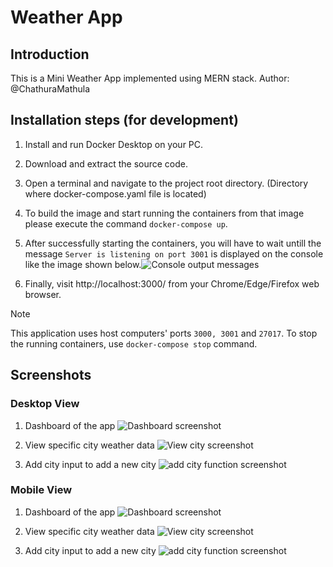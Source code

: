 # Weather App

## Introduction
This is a Mini Weather App implemented using MERN stack.
Author: @ChathuraMathula

## Installation steps (for development)
1. Install and run Docker Desktop on your PC.

1. Download and extract the source code.

1. Open a terminal and navigate to the project root directory. (Directory where docker-compose.yaml file is located)

1. To build the image and start running the containers from that image please execute the command `docker-compose up`.

1. After successfully starting the containers, you will have to wait untill the message `Server is listening on port 3001` is displayed on the console like the image shown below.![Console output messages](docs/screenshots/console-output.png)

1. Finally, visit http://localhost:3000/ from your Chrome/Edge/Firefox web browser.

> [!NOTE] 
> This application uses host computers' ports `3000, 3001` and `27017`.
> To stop the running containers, use `docker-compose stop` command.

## Screenshots

### Desktop View
1. Dashboard of the app
![Dashboard screenshot](docs/screenshots/weather-app-dashboard.jpeg)


1. View specific city weather data
![View city screenshot](docs/screenshots/weather-app-view.jpeg)


1. Add city input to add a new city
![add city function screenshot](docs/screenshots/add-city-function.png)

### Mobile View
1. Dashboard of the app
![Dashboard screenshot](docs/screenshots/weather-app-dashboard-mobile.jpg)


1. View specific city weather data
![View city screenshot](docs/screenshots/weather-app-view-mobile.jpg)


1. Add city input to add a new city
![add city function screenshot](docs/screenshots/add-city-function-mobile.jpg)